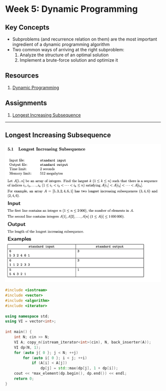 # Week 5: Dynamic Programming
## Key Concepts
* Subproblems (and recurrence relation on them) are the most important ingredient of a dynamic programming algorithm
* Two common ways of arriving at the right subproblem:
	1. Analyze the structure of an optimal solution
	2. Implement a brute-force solution and optimize it

## Resources
1. [Dynamic Programming](docs/dynprog.pdf)

## Assignments
1. [Longest Increasing Subsequence](#longest-increasing-subsequence)

---

## Longest Increasing Subsequence

![](1_longest_increasing_subsequence/1_longest_increasing_subsequence.png)

```cpp
#include <iostream>
#include <vector>
#include <algorithm>
#include <iterator>

using namespace std;
using VI = vector<int>;

int main() {
    int N; cin >> N;
    VI A; copy_n(istream_iterator<int>(cin), N, back_inserter(A));
    VI dp(N, 1);
    for (auto j{ 0 }; j < N; ++j)
        for (auto i{ 0 }; i < j; ++i)
            if (A[i] < A[j])
                dp[j] = std::max(dp[j], 1 + dp[i]);
    cout << *max_element(dp.begin(), dp.end()) << endl;
    return 0;
}
```